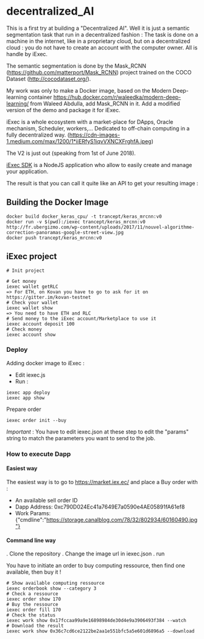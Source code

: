 # decentralized_AI

This is a first try at building a "Decentralized AI". Well it is just a semantic segmentation task that run in a decentralized fashion : The task is done on a machine in the internet, like in a proprietary cloud, but on a decentralized cloud : you do not have to create an account with the computer owner. All is handle by iExec.

The semantic segmentation is done by the Mask_RCNN (https://github.com/matterport/Mask_RCNN) project trained on the COCO Dataset (http://cocodataset.org/).

My work was only to make a Docker image, based on the Modern Deep-learning container https://hub.docker.com/r/waleedka/modern-deep-learning/ from Waleed Abdulla, add Mask_RCNN in it.
Add a modified version of the demo and package it for iExec.

iExec is a whole ecosystem with a market-place for DApps, Oracle mechanism, Scheduler, workers,... Dedicated to off-chain computing in a fully decentralized way.
(https://cdn-images-1.medium.com/max/1200/1*iiERfyS1iqvVXNCXFrghfA.jpeg)

The V2 is just out (speaking from 1st of June 2018).

[iExec SDK](https://github.com/iExecBlockchainComputing/iexec-sdk) is a NodeJS application who allow to easily create and manage your application.

The result is that you can call it quite like an API to get your resulting image :



## Building the Docker Image

```
docker build docker_keras_cpu/ -t trancept/keras_mrcnn:v0
docker run -v $(pwd):/iexec trancept/keras_mrcnn:v0 http://fr.ubergizmo.com/wp-content/uploads/2017/11/nouvel-algorithme-correction-panoramas-google-street-view.jpg
docker push trancept/keras_mrcnn:v0
```


## iExec project

```
# Init project

# Get money
iexec wallet getRLC
=> For ETH, on Kovan you have to go to ask for it on https://gitter.im/kovan-testnet
# Check your wallet
iexec wallet show
=> You need to have ETH and RLC
# Send money to the iExec account/Marketplace to use it
iexec account deposit 100
# Check money
iexec account show
```

### Deploy

Adding docker image to iExec :
- Edit iexec.js
- Run :
```
iexec app deploy
iexec app show
```
Prepare order

```
iexec order init --buy
```
*Important* : You have to edit iexec.json at these step to edit the "params" string to match the parameters you want to send to the job.


### How to execute Dapp

#### Easiest way

The easiest way is to go to https://market.iex.ec/ and place a Buy order with :
- An available sell order ID
- Dapp Address: 0xc790D024Ec41a7649E7a0590e4AE05891fA61ef8
- Work Params: {"cmdline":"https://storage.canalblog.com/78/32/802934/60160490.jpg"}
 
#### Command line way

. Clone the repository
. Change the image url in iexec.json
. run

You have to initiate an order to buy computing ressource, then find one available, then buy it !

```
# Show available computing ressource
iexec orderbook show --category 3
# Check a ressource
iexec order show 170
# Buy the ressource
iexec order fill 170
# Check the status
iexec work show 0x17fccaa99a9e16898984de30d4e9a3906493f384 --watch
# Download the result
iexec work show 0x36c7cd6ce2122be2aa1e551bfc5a5e601d6896a5 --download
```
